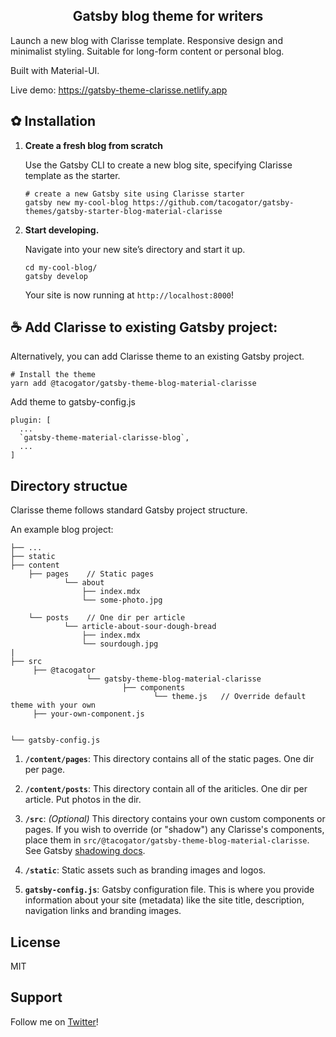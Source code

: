 <h2 align="center">
  Gatsby blog theme for writers
</h2>

Launch a new blog with Clarisse template. Responsive design and minimalist styling.  Suitable for long-form content or personal blog.

Built with Material-UI.

Live demo: https://gatsby-theme-clarisse.netlify.app

## ✿ Installation

1. **Create a fresh blog from scratch**

    Use the Gatsby CLI to create a new blog site, specifying Clarisse template as the starter.

    ```shell
    # create a new Gatsby site using Clarisse starter
    gatsby new my-cool-blog https://github.com/tacogator/gatsby-themes/gatsby-starter-blog-material-clarisse
    ```

2.  **Start developing.**

    Navigate into your new site’s directory and start it up.

    ```shell
    cd my-cool-blog/
    gatsby develop
    ```

    Your site is now running at `http://localhost:8000`!


## ☕️ Add Clarisse to existing Gatsby project: 

Alternatively, you can add Clarisse theme to an existing Gatsby project.

```shell
# Install the theme
yarn add @tacogator/gatsby-theme-blog-material-clarisse

```

Add theme to gatsby-config.js

```shell
plugin: [
  ...
  `gatsby-theme-material-clarisse-blog`,
  ...
]

```

## Directory structue

Clarisse theme follows standard Gatsby project structure. 

An example blog project:

    ├── ...
    ├── static
    ├── content
        ├── pages    // Static pages
                └── about              
                    ├── index.mdx
                    └── some-photo.jpg

        └── posts    // One dir per article
                └── article-about-sour-dough-bread   
                    ├── index.mdx
                    └── sourdough.jpg
    |                
    ├── src
         ├── @tacogator
                     └── gatsby-theme-blog-material-clarisse  
                             ├── components
                                    └── theme.js   // Override default theme with your own
         ├── your-own-component.js  
         
                                
    └── gatsby-config.js  
    

1.  **`/content/pages`**: This directory contains all of the static pages.  One dir per page.

2.  **`/content/posts`**: This directory contain all of the ariticles.  One dir per article.  Put photos in the dir.

3.  **`/src`**: *(Optional)* This directory contains your own custom components or pages.  If you wish to override (or "shadow") any Clarisse's components, place them in `src/@tacogator/gatsby-theme-blog-material-clarisse`.  See Gatsby [shadowing docs](https://www.gatsbyjs.org/docs/themes/shadowing/).

4. **`/static`**: Static assets such as branding images and logos.

4.  **`gatsby-config.js`**: Gatsby configuration file.  This is where you provide information about your site (metadata) like the site title, description, navigation links and branding images.

## License
MIT

## Support

Follow me on [Twitter](https://twitter.com/nacho_codes)!
